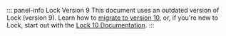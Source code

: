::: panel-info Lock Version 9
This document uses an outdated version of Lock (version 9). Learn how to [migrate to version 10](/libraries/lock/v10/migration-guide), or, if you're new to Lock, start out with the [Lock 10 Documentation](/libraries/lock).
:::